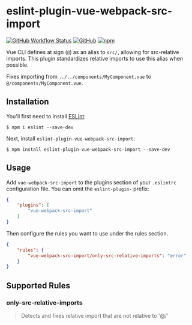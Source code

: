 # eslint-plugin-vue-webpack-src-import

[![GitHub Workflow Status](https://img.shields.io/github/workflow/status/areionsec/eslint-plugin-vue-webpack-src-import/Node.js%20CI)](https://github.com/areionsec/eslint-plugin-vue-webpack-src-import/actions?query=workflow%3A%22Node.js+CI%22+branch%3Amaster)
[![GitHub](https://img.shields.io/github/license/areionsec/eslint-plugin-vue-webpack-src-import)](https://github.com/areionsec/eslint-plugin-vue-webpack-src-import/blob/master/LICENSE.txt)
[![npm](https://img.shields.io/npm/v/eslint-plugin-vue-webpack-src-import)](https://www.npmjs.com/package/eslint-plugin-vue-webpack-src-import)

Vue CLI defines at sign (`@`) as an alias to `src/`, allowing for src-relative imports.
This plugin standardizes relative imports to use this alias when possible.

Fixes importing from `../../components/MyComponent.vue` to `@/components/MyComponent.vue`.

## Installation

You'll first need to install [ESLint](http://eslint.org):

```
$ npm i eslint --save-dev
```

Next, install `eslint-plugin-vue-webpack-src-import`:

```
$ npm install eslint-plugin-vue-webpack-src-import --save-dev
```


## Usage

Add `vue-webpack-src-import` to the plugins section of your `.eslintrc` configuration file. You can omit the `eslint-plugin-` prefix:

```json
{
    "plugins": [
        "vue-webpack-src-import"
    ]
}
```


Then configure the rules you want to use under the rules section.

```json
{
    "rules": {
        "vue-webpack-src-import/only-src-relative-imports": "error"
    }
}
```

## Supported Rules

### only-src-relative-imports

> Detects and fixes relative import that are not relative to '@/'
